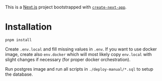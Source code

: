 This is a [Next.js](https://nextjs.org/) project bootstrapped with [
`create-next-app`](https://github.com/vercel/next.js/tree/canary/packages/create-next-app).

# Installation

```shell
pnpm install
```

Create `.env.local` and fill missing values in `.env`. If you want to use docker image, create also `env.docker` which will most likely copy
`env.local` with slight changes if necessary (for proper docker orchestration).

Run postgres image and run all scripts in `./deploy-manual/*.sql` to setup the database.


